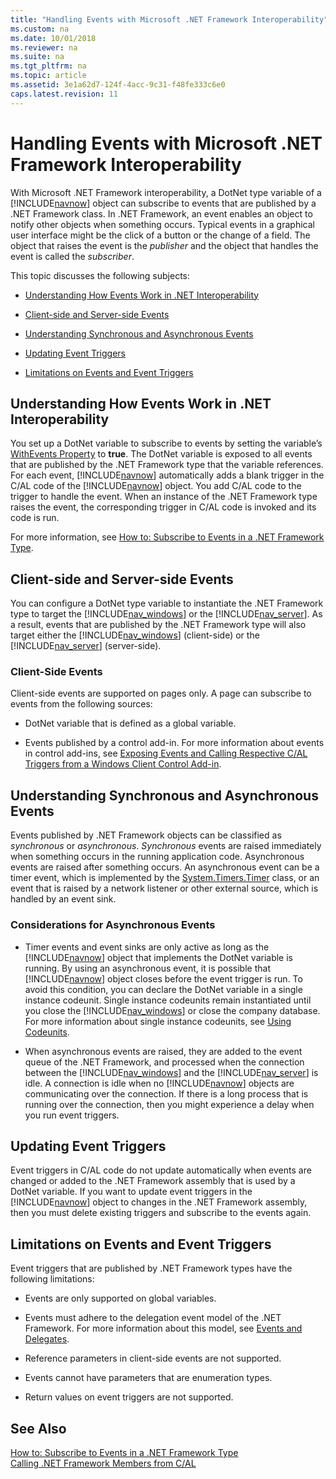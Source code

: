 ```yaml
---
title: "Handling Events with Microsoft .NET Framework Interoperability"
ms.custom: na
ms.date: 10/01/2018
ms.reviewer: na
ms.suite: na
ms.tgt_pltfrm: na
ms.topic: article
ms.assetid: 3e1a62d7-124f-4acc-9c31-f48fe333c6e0
caps.latest.revision: 11
---
```

# Handling Events with Microsoft .NET Framework Interoperability
With Microsoft .NET Framework interoperability, a DotNet type variable of a [!INCLUDE[navnow](includes/navnow_md.md)] object can subscribe to events that are published by a .NET Framework class. In .NET Framework, an event enables an object to notify other objects when something occurs. Typical events in a graphical user interface might be the click of a button or the change of a field. The object that raises the event is the *publisher* and the object that handles the event is called the *subscriber*.  

 This topic discusses the following subjects:  

-   [Understanding How Events Work in .NET Interoperability](#HowWork)  

-   [Client-side and Server-side Events](#ClientSide)  

-   [Understanding Synchronous and Asynchronous Events](#Asynch)  

-   [Updating Event Triggers](#Updating)  

-   [Limitations on Events and Event Triggers](#Limitations)  

##  <a name="HowWork"></a> Understanding How Events Work in .NET Interoperability  
 You set up a DotNet variable to subscribe to events by setting the variable’s [WithEvents Property](WithEvents-Property.md) to **true**. The DotNet variable is exposed to all events that are published by the .NET Framework type that the variable references. For each event, [!INCLUDE[navnow](includes/navnow_md.md)] automatically adds a blank trigger in the C/AL code of the [!INCLUDE[navnow](includes/navnow_md.md)] object. You add C/AL code to the trigger to handle the event. When an instance of the .NET Framework type raises the event, the corresponding trigger in C/AL code is invoked and its code is run.  

 For more information, see [How to: Subscribe to Events in a .NET Framework Type](How-to--Subscribe-to-Events-in-a-.NET-Framework-Type.md).  

##  <a name="ClientSide"></a> Client-side and Server-side Events  
 You can configure a DotNet type variable to instantiate the .NET Framework type to target the [!INCLUDE[nav_windows](includes/nav_windows_md.md)] or the [!INCLUDE[nav_server](includes/nav_server_md.md)]. As a result, events that are published by the .NET Framework type will also target either the [!INCLUDE[nav_windows](includes/nav_windows_md.md)] \(client-side\) or the [!INCLUDE[nav_server](includes/nav_server_md.md)] \(server-side\).  

### Client-Side Events  
 Client-side events are supported on pages only. A page can subscribe to events from the following sources:  

-   DotNet variable that is defined as a global variable.  

-   Events published by a control add-in. For more information about events in control add-ins, see [Exposing Events and Calling Respective C/AL Triggers from a Windows Client Control Add-in](Exposing-Events-and-Calling-Respective-C-AL-Triggers-from-a-Windows-Client-Control-Add-in.md).  

##  <a name="Asynch"></a> Understanding Synchronous and Asynchronous Events  
 Events published by .NET Framework objects can be classified as *synchronous* or *asynchronous*. *Synchronous* events are raised immediately when something occurs in the running application code. Asynchronous events are raised after something occurs. An asynchronous event can be a timer event, which is implemented by the [System.Timers.Timer](https://go.microsoft.com/fwlink/?LinkID=262175) class, or an event that is raised by a network listener or other external source, which is handled by an event sink.  

### Considerations for Asynchronous Events  

-   Timer events and event sinks are only active as long as the [!INCLUDE[navnow](includes/navnow_md.md)] object that implements the DotNet variable is running. By using an asynchronous event, it is possible that [!INCLUDE[navnow](includes/navnow_md.md)] object closes before the event trigger is run. To avoid this condition, you can declare the DotNet variable in a single instance codeunit. Single instance codeunits remain instantiated until you close the [!INCLUDE[nav_windows](includes/nav_windows_md.md)] or close the company database. For more information about single instance codeunits, see [Using Codeunits](Using-Codeunits.md).  

-   When asynchronous events are raised, they are added to the event queue of the .NET Framework, and processed when the connection between the [!INCLUDE[nav_windows](includes/nav_windows_md.md)] and the [!INCLUDE[nav_server](includes/nav_server_md.md)] is idle. A connection is idle when no [!INCLUDE[navnow](includes/navnow_md.md)] objects are communicating over the connection. If there is a long process that is running over the connection, then you might experience a delay when you run event triggers.  

##  <a name="Updating"></a> Updating Event Triggers  
 Event triggers in C/AL code do not update automatically when events are changed or added to the .NET Framework assembly that is used by a DotNet variable. If you want to update event triggers in the [!INCLUDE[navnow](includes/navnow_md.md)] object to changes in the .NET Framework assembly, then you must delete existing triggers and subscribe to the events again.  

##  <a name="Limitations"></a> Limitations on Events and Event Triggers  
 Event triggers that are published by .NET Framework types have the following limitations:  

-   Events are only supported on global variables.  

-   Events must adhere to the delegation event model of the .NET Framework. For more information about this model, see [Events and Delegates](https://go.microsoft.com/fwlink/?LinkID=262176).  

-   Reference parameters in client-side events are not supported.  

-   Events cannot have parameters that are enumeration types.  

-   Return values on event triggers are not supported.  

## See Also  
 [How to: Subscribe to Events in a .NET Framework Type](How-to--Subscribe-to-Events-in-a-.NET-Framework-Type.md)   
 [Calling .NET Framework Members from C/AL](Calling-.NET-Framework-Members-from-C-AL.md)
